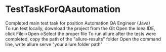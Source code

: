 # TestTaskForQAautomation
Completed main test task for position Automation QA Engineer (Java)  
To run test locally, download the project from the Git Open the Idea IDE, click File->Open->Select the proper file To run allure after the tests were completed,
 copy the path of the "allure-results" folder Open the command line, write allure serve "your allure folder path"
